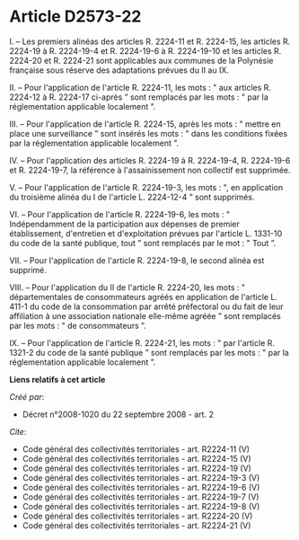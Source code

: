 # Article D2573-22

I. – Les premiers alinéas des articles R. 2224-11 et R. 2224-15, les articles R. 2224-19 à R. 2224-19-4 et R. 2224-19-6 à R.
2224-19-10 et les articles R. 2224-20 et R. 2224-21 sont applicables aux communes de la Polynésie française sous réserve des
adaptations prévues du II au IX. 

II. – Pour l'application de l'article R. 2224-11, les mots : " aux articles R. 2224-12 à R. 2224-17 ci-après ” sont remplacés
par les mots : " par la réglementation applicable localement ”. 

III. – Pour l'application de l'article R. 2224-15, après les mots : " mettre en place une surveillance ” sont insérés les
mots : " dans les conditions fixées par la réglementation applicable localement ”. 

IV. – Pour l'application des articles R. 2224-19 à R. 2224-19-4, R. 2224-19-6 et R. 2224-19-7, la référence à
l'assainissement non collectif est supprimée. 

V. – Pour l'application de l'article R. 2224-19-3, les mots : ", en application du troisième alinéa du I de l'article L.
2224-12-4 ” sont supprimés. 

VI. – Pour l'application de l'article R. 2224-19-6, les mots : " Indépendamment de la participation aux dépenses de premier
établissement, d'entretien et d'exploitation prévues par l'article L. 1331-10 du code de la santé publique, tout ” sont
remplacés par le mot : " Tout ”. 

VII. – Pour l'application de l'article R. 2224-19-8, le second alinéa est supprimé. 

VIII. – Pour l'application du II de l'article R. 2224-20, les mots : " départementales de consommateurs agréés en application
de l'article L. 411-1 du code de la consommation par arrêté préfectoral ou du fait de leur affiliation à une association
nationale elle-même agréée ” sont remplacés par les mots : " de consommateurs ”. 

IX. – Pour l'application de l'article R. 2224-21, les mots : " par l'article R. 1321-2 du code de la santé publique ” sont
remplacés par les mots : " par la réglementation applicable localement ”.

**Liens relatifs à cet article**

_Créé par_:

  - Décret n°2008-1020 du 22 septembre 2008 - art. 2

_Cite_:

  - Code général des collectivités territoriales - art. R2224-11 (V)
  - Code général des collectivités territoriales - art. R2224-15 (V)
  - Code général des collectivités territoriales - art. R2224-19 (V)
  - Code général des collectivités territoriales - art. R2224-19-3 (V)
  - Code général des collectivités territoriales - art. R2224-19-6 (V)
  - Code général des collectivités territoriales - art. R2224-19-7 (V)
  - Code général des collectivités territoriales - art. R2224-19-8 (V)
  - Code général des collectivités territoriales - art. R2224-20 (V)
  - Code général des collectivités territoriales - art. R2224-21 (V)
